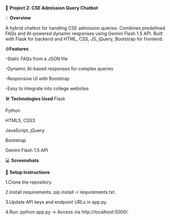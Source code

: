 🤖 **Project 2: CSE Admission Query Chatbot**

💡 **Overview**

A hybrid chatbot for handling CSE admission queries. Combines predefined FAQs and AI-powered dynamic responses using Gemini Flash 1.5 API. Built with Flask for backend and HTML, CSS, JS, jQuery, Bootstrap for frontend.

⚙️**Features**

-Static FAQs from a JSON file

-Dynamic AI-based responses for complex queries

-Responsive UI with Bootstrap

-Easy to integrate into college websites

🛠️ **Technologies Used**
Flask

Python

HTML5, CSS3

JavaScript, jQuery

Bootstrap

Gemini Flash 1.5 API

💻 **Screenshots**


🚀 **Setup Instructions**

1.Clone the repository.

2.Install requirements: pip install -r requirements.txt.

3.Update API keys and endpoint URLs in app.py.

4.Run: python app.py → Access via http://localhost:5000/.
